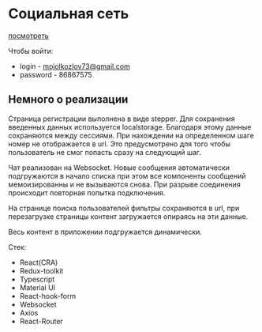# Социальная сеть 
[посмотреть](https://kkdras.github.io/progectReact)

Чтобы войти: 
- login - mojolkozlov73@gmail.com
- password - 86867575 
 
## Немного о реализации
Страница регистрации выполнена в виде stepper. Для сохранения введенных данных используется localstorage. Благодаря этому данные сохраняются между сессиями. При нахождении на определенном шаге номер не отображается в url. Это предусмотрено для того чтобы пользователь не смог попасть сразу на следующий шаг. 

Чат реализован на Websocket. Новые сообщения автоматически подгружаются в начало списка при этом все компоненты сообщений мемоизированны и не вызываются снова. При разрыве соединения происходит повторная попытка подключения. 

На странице поиска пользователей фильтры сохраняются в url, при перезагрузке страницы контент загружается опираясь на эти данные. 

Весь контент в приложении подгружается динамически. 

Стек: 
- React(CRA) 
- Redux-toolkit 
- Typescript 
- Material UI 
- React-hook-form 
- Websocket 
- Axios 
- React-Router
